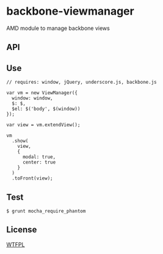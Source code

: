 backbone-viewmanager
====================

AMD module to manage backbone views

API
---


Use
---
```
// requires: window, jQuery, underscore.js, backbone.js

var vm = new ViewManager({
  window: window,
  $: $,
  $el: $('body', $(window))
});

var view = vm.extendView();

vm
  .show(
    view,
    {
      modal: true,
      center: true
    }
  )
  .toFront(view);

```

Test
----

```
$ grunt mocha_require_phantom
```

License
-------
[WTFPL](http://www.wtfpl.net/)
